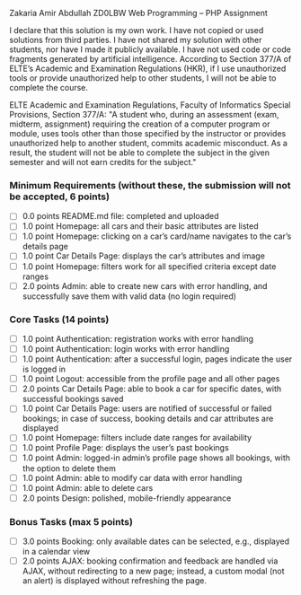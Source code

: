 Zakaria Amir Abdullah
ZD0LBW
Web Programming – PHP Assignment

I declare that this solution is my own work. I have not copied or used solutions from third parties. I have not shared my solution with other students, nor have I made it publicly available. I have not used code or code fragments generated by artificial intelligence. According to Section 377/A of ELTE’s Academic and Examination Regulations (HKR), if I use unauthorized tools or provide unauthorized help to other students, I will not be able to complete the course.

ELTE Academic and Examination Regulations, Faculty of Informatics Special Provisions, Section 377/A: "A student who, during an assessment (exam, midterm, assignment) requiring the creation of a computer program or module, uses tools other than those specified by the instructor or provides unauthorized help to another student, commits academic misconduct. As a result, the student will not be able to complete the subject in the given semester and will not earn credits for the subject."

### Minimum Requirements (without these, the submission will not be accepted, 6 points) 
- [ ] 0.0 points README.md file: completed and uploaded 
- [ ] 1.0 point Homepage: all cars and their basic attributes are listed 
- [ ] 1.0 point Homepage: clicking on a car’s card/name navigates to the car’s details page 
- [ ] 1.0 point Car Details Page: displays the car’s attributes and image 
- [ ] 1.0 point Homepage: filters work for all specified criteria except date ranges 
- [ ] 2.0 points Admin: able to create new cars with error handling, and successfully save them with valid data (no login required) 

### Core Tasks (14 points) 
- [ ] 1.0 point Authentication: registration works with error handling 
- [ ] 1.0 point Authentication: login works with error handling 
- [ ] 1.0 point Authentication: after a successful login, pages indicate the user is logged in 
- [ ] 1.0 point Logout: accessible from the profile page and all other pages 
- [ ] 2.0 points Car Details Page: able to book a car for specific dates, with successful bookings saved 
- [ ] 1.0 point Car Details Page: users are notified of successful or failed bookings; in case of success, booking details and car attributes are displayed 
- [ ] 1.0 point Homepage: filters include date ranges for availability 
- [ ] 1.0 point Profile Page: displays the user’s past bookings 
- [ ] 1.0 point Admin: logged-in admin’s profile page shows all bookings, with the option to delete them 
- [ ] 1.0 point Admin: able to modify car data with error handling 
- [ ] 1.0 point Admin: able to delete cars 
- [ ] 2.0 points Design: polished, mobile-friendly appearance 

### Bonus Tasks (max 5 points) 
- [ ] 3.0 points Booking: only available dates can be selected, e.g., displayed in a calendar view 
- [ ] 2.0 points AJAX: booking confirmation and feedback are handled via AJAX, without redirecting to a new page; instead, a custom modal (not an alert) is displayed without refreshing the page.

